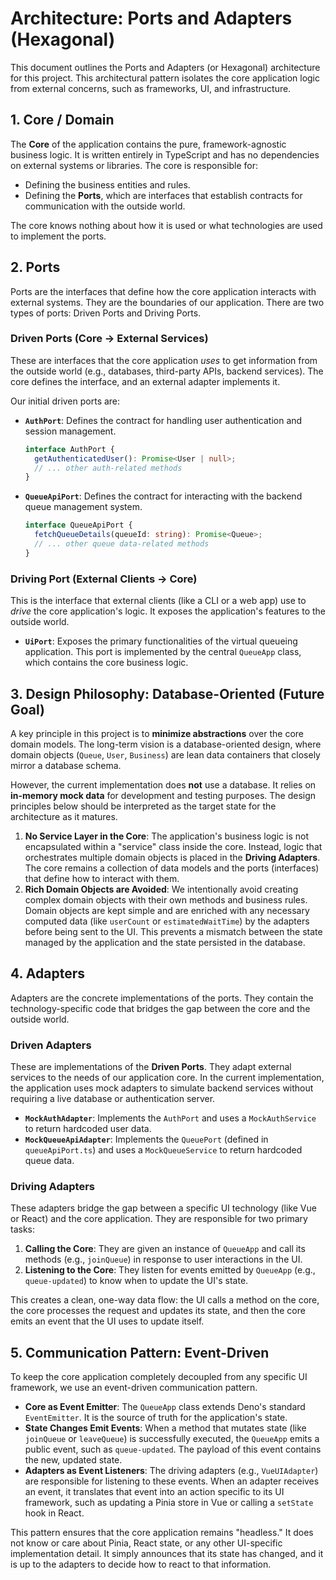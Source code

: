 # Architecture: Ports and Adapters (Hexagonal)

This document outlines the Ports and Adapters (or Hexagonal) architecture for this project. This architectural pattern isolates the core application logic from external concerns, such as frameworks, UI, and infrastructure.

## 1. Core / Domain

The **Core** of the application contains the pure, framework-agnostic business logic. It is written entirely in TypeScript and has no dependencies on external systems or libraries. The core is responsible for:

-   Defining the business entities and rules.
-   Defining the **Ports**, which are interfaces that establish contracts for communication with the outside world.

The core knows nothing about how it is used or what technologies are used to implement the ports.

## 2. Ports

Ports are the interfaces that define how the core application interacts with external systems. They are the boundaries of our application. There are two types of ports: Driven Ports and Driving Ports.

### Driven Ports (Core → External Services)

These are interfaces that the core application *uses* to get information from the outside world (e.g., databases, third-party APIs, backend services). The core defines the interface, and an external adapter implements it.

Our initial driven ports are:

-   **`AuthPort`**: Defines the contract for handling user authentication and session management.
    ```typescript
    interface AuthPort {
      getAuthenticatedUser(): Promise<User | null>;
      // ... other auth-related methods
    }
    ```
-   **`QueueApiPort`**: Defines the contract for interacting with the backend queue management system.
    ```typescript
    interface QueueApiPort {
      fetchQueueDetails(queueId: string): Promise<Queue>;
      // ... other queue data-related methods
    }
    ```

### Driving Port (External Clients → Core)

This is the interface that external clients (like a CLI or a web app) use to *drive* the core application's logic. It exposes the application's features to the outside world.

-   **`UiPort`**: Exposes the primary functionalities of the virtual queueing application. This port is implemented by the central `QueueApp` class, which contains the core business logic.

## 3. Design Philosophy: Database-Oriented (Future Goal)

A key principle in this project is to **minimize abstractions** over the core domain models. The long-term vision is a database-oriented design, where domain objects (`Queue`, `User`, `Business`) are lean data containers that closely mirror a database schema.

However, the current implementation does **not** use a database. It relies on **in-memory mock data** for development and testing purposes. The design principles below should be interpreted as the target state for the architecture as it matures.

1.  **No Service Layer in the Core**: The application's business logic is not encapsulated within a "service" class inside the core. Instead, logic that orchestrates multiple domain objects is placed in the **Driving Adapters**. The core remains a collection of data models and the ports (interfaces) that define how to interact with them.
2.  **Rich Domain Objects are Avoided**: We intentionally avoid creating complex domain objects with their own methods and business rules. Domain objects are kept simple and are enriched with any necessary computed data (like `userCount` or `estimatedWaitTime`) by the adapters before being sent to the UI. This prevents a mismatch between the state managed by the application and the state persisted in the database.

## 4. Adapters

Adapters are the concrete implementations of the ports. They contain the technology-specific code that bridges the gap between the core and the outside world.

### Driven Adapters

These are implementations of the **Driven Ports**. They adapt external services to the needs of our application core. In the current implementation, the application uses mock adapters to simulate backend services without requiring a live database or authentication server.

-   **`MockAuthAdapter`**: Implements the `AuthPort` and uses a `MockAuthService` to return hardcoded user data.
-   **`MockQueueApiAdapter`**: Implements the `QueuePort` (defined in `queueApiPort.ts`) and uses a `MockQueueService` to return hardcoded queue data.

### Driving Adapters

These adapters bridge the gap between a specific UI technology (like Vue or React) and the core application. They are responsible for two primary tasks:
1.  **Calling the Core**: They are given an instance of `QueueApp` and call its methods (e.g., `joinQueue`) in response to user interactions in the UI.
2.  **Listening to the Core**: They listen for events emitted by `QueueApp` (e.g., `queue-updated`) to know when to update the UI's state.

This creates a clean, one-way data flow: the UI calls a method on the core, the core processes the request and updates its state, and then the core emits an event that the UI uses to update itself.

## 5. Communication Pattern: Event-Driven

To keep the core application completely decoupled from any specific UI framework, we use an event-driven communication pattern.

-   **Core as Event Emitter**: The `QueueApp` class extends Deno's standard `EventEmitter`. It is the source of truth for the application's state.
-   **State Changes Emit Events**: When a method that mutates state (like `joinQueue` or `leaveQueue`) is successfully executed, the `QueueApp` emits a public event, such as `queue-updated`. The payload of this event contains the new, updated state.
-   **Adapters as Event Listeners**: The driving adapters (e.g., `VueUIAdapter`) are responsible for listening to these events. When an adapter receives an event, it translates that event into an action specific to its UI framework, such as updating a Pinia store in Vue or calling a `setState` hook in React.

This pattern ensures that the core application remains "headless." It does not know or care about Pinia, React state, or any other UI-specific implementation detail. It simply announces that its state has changed, and it is up to the adapters to decide how to react to that information.

